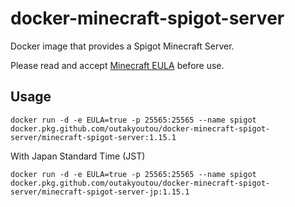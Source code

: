 # docker-minecraft-spigot-server

Docker image that provides a Spigot Minecraft Server.

Please read and accept [Minecraft EULA](https://account.mojang.com/documents/minecraft_eula) before use.

## Usage

```
docker run -d -e EULA=true -p 25565:25565 --name spigot docker.pkg.github.com/outakyoutou/docker-minecraft-spigot-server/minecraft-spigot-server:1.15.1
```

With Japan Standard Time (JST)

```
docker run -d -e EULA=true -p 25565:25565 --name spigot docker.pkg.github.com/outakyoutou/docker-minecraft-spigot-server/minecraft-spigot-server-jp:1.15.1
```

